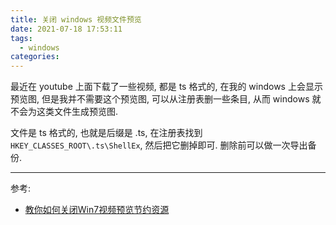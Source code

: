 ```yaml
---
title: 关闭 windows 视频文件预览
date: 2021-07-18 17:53:11
tags: 
  - windows
categories: 
---
```


最近在 youtube 上面下载了一些视频, 都是 ts 格式的, 在我的 windows 上会显示预览图, 但是我并不需要这个预览图, 可以从注册表删一些条目, 从而 windows 就不会为这类文件生成预览图.

文件是 ts 格式的, 也就是后缀是 .ts, 在注册表找到 `HKEY_CLASSES_ROOT\.ts\ShellEx`, 然后把它删掉即可. 删除前可以做一次导出备份.

----

参考:

- [教你如何关闭Win7视频预览节约资源](https://blog.csdn.net/afiych/article/details/72858721)
